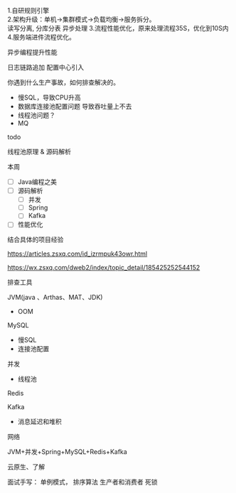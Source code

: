 1.自研规则引擎  
2.架构升级：单机->集群模式->负载均衡->服务拆分。  
  读写分离, 分库分表
  异步处理 
3.流程性能优化，原来处理流程35S，优化到10S内 
4.服务端进件流程优化。


异步编程提升性能

日志链路追加
配置中心引入

你遇到什么生产事故，如何排查解决的。

- 慢SQL，导致CPU升高
- 数据库连接池配置问题 导致吞吐量上不去
- 线程池问题？
- MQ



todo

线程池原理 & 源码解析

本周

- [ ] Java编程之美  
- [ ] 源码解析
  - [ ] 并发
  - [ ] Spring
  - [ ] Kafka
- [ ] 性能优化

结合具体的项目经验

https://articles.zsxq.com/id_izrmpuk43owr.html

https://wx.zsxq.com/dweb2/index/topic_detail/185425252544152





排查工具

JVM(java 、Arthas、MAT、JDK)

- OOM

MySQL

- 慢SQL
- 连接池配置

并发

- 线程池

Redis

Kafka

- 消息延迟和堆积

网络



JVM+并发+Spring+MySQL+Redis+Kafka



云原生、了解





面试手写：
	单例模式，
	排序算法
	生产者和消费者
	死锁
